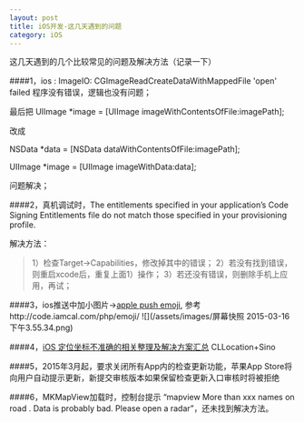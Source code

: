 ```yaml
---
layout: post
title: iOS开发-这几天遇到的问题
category: iOS
---
```


这几天遇到的几个比较常见的问题及解决方法（记录一下）

####1，ios <Error>: ImageIO: CGImageReadCreateDataWithMappedFile  'open' failed
程序没有错误，逻辑也没有问题；

最后把
UIImage *image = [UIImage imageWithContentsOfFile:imagePath];

改成

NSData *data = [NSData dataWithContentsOfFile:imagePath];

 UIImage *image = [UIImage imageWithData:data];

问题解决；

####2，真机调试时，The entitlements specified in your application’s Code Signing Entitlements file do not match those specified in your provisioning profile.

解决方法：

>1）检查Target->Capabilities，修改掉其中的错误；
>2）若没有找到错误，则重启xcode后，重复上面1）操作；
>3）若还没有错误，则删除手机上应用，再试；

####3，ios推送中加小图片->[apple push emoji](http://stackoverflow.com/questions/16649050/emojis-support-in-apple-push-notification), 参考http://code.iamcal.com/php/emoji/
![](/assets/images/屏幕快照 2015-03-16 下午3.55.34.png)

####4，[iOS 定位坐标不准确的相关整理及解决方案汇总](http://blog.csdn.net/demo_qiao/article/details/43667317) CLLocation+Sino

####5，2015年3月起，要求关闭所有App内的检查更新功能，苹果App Store将向用户自动提示更新，新提交审核版本如果保留检查更新入口审核时将被拒绝

####6，MKMapView加载时，控制台提示 “mapview More than xxx names on road . Data is probably bad. Please open a radar”，还未找到解决方法。
